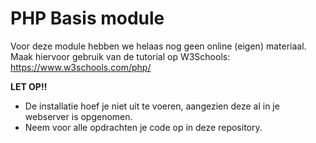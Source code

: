 # PHP Basis module

Voor deze module hebben we helaas nog geen online (eigen) materiaal. Maak hiervoor gebruik van de tutorial op W3Schools: https://www.w3schools.com/php/

**LET OP!!**
* De installatie hoef je niet uit te voeren, aangezien deze al in je webserver is opgenomen. 
* Neem voor alle opdrachten je code op in deze repository. 
